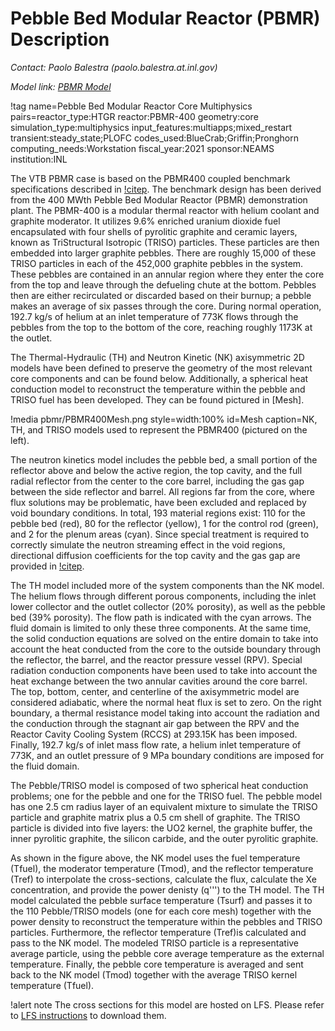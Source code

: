 # Pebble Bed Modular Reactor (PBMR) Description

*Contact: Paolo Balestra (paolo.balestra.at.inl.gov)*

*Model link: [PBMR Model](https://github.com/idaholab/virtual_test_bed/tree/devel/htgr/pbmr400)*

!tag name=Pebble Bed Modular Reactor Core Multiphysics pairs=reactor_type:HTGR
                       reactor:PBMR-400
                       geometry:core
                       simulation_type:multiphysics
                       input_features:multiapps;mixed_restart
                       transient:steady_state;PLOFC
                       codes_used:BlueCrab;Griffin;Pronghorn
                       computing_needs:Workstation
                       fiscal_year:2021
                       sponsor:NEAMS
                       institution:INL

The VTB PBMR case is based on the PBMR400 coupled benchmark specifications described in [!citep](PBMR400). The benchmark design has been derived from the 400 MWth Pebble Bed Modular Reactor (PBMR) demonstration plant. The PBMR-400 is a modular thermal reactor with helium coolant and graphite moderator. It utilizes 9.6% enriched uranium dioxide fuel encapsulated with four shells of pyrolitic graphite and ceramic layers, known as TriStructural Isotropic (TRISO) particles. These particles are then embedded into larger graphite pebbles. There are roughly 15,000 of these TRISO particles in each of the 452,000 graphite pebbles in the system. These pebbles are contained in an annular region where they enter the core from the top and leave through the defueling chute at the bottom. Pebbles then are either recirculated or discarded based on their burnup; a pebble makes an average of six passes through the core. During normal operation, 192.7 kg/s of helium at an inlet temperature of 773K flows through the pebbles from the top to the bottom of the core, reaching roughly 1173K at the outlet.

The Thermal-Hydraulic (TH) and Neutron Kinetic (NK) axisymmetric 2D models have been defined to preserve the geometry of the most relevant core components and can be found below. Additionally, a spherical heat conduction model to reconstruct the temperature within the pebble and TRISO fuel has been developed. They can be found pictured in [Mesh].

!media pbmr/PBMR400Mesh.png
        style=width:100%
        id=Mesh
        caption=NK, TH, and TRISO models used to represent the PBMR400 (pictured on the left).

The neutron kinetics model includes the pebble bed, a small portion of the reflector above and below the active region, the top cavity, and the full radial reflector from the center to the core barrel, including the gas gap between the side reflector and barrel. All regions far from the core, where flux solutions may be problematic, have been excluded and replaced by void boundary conditions. In total, 193 material regions exist: 110 for the pebble bed (red), 80 for the reflector (yellow), 1 for the control rod (green), and 2 for the plenum areas (cyan). Since special treatment is required to correctly simulate the neutron streaming effect in the void regions, directional diffusion coefficients for the top cavity and the gas gap are provided in [!citep](PBMR400).

The TH model included more of the system components than the NK model. The helium flows through different porous components, including the inlet lower collector and the outlet collector (20% porosity), as well as the pebble bed (39% porosity). The flow path is indicated with the cyan arrows. The fluid domain is limited to only these three components. At the same time, the solid conduction equations are solved on the entire domain to take into account the heat conducted from the core to the outside boundary through the reflector, the barrel, and the reactor pressure vessel (RPV). Special radiation conduction components have been used to take into account the heat exchange between the two annular cavities around the core barrel. The top, bottom, center, and centerline of the axisymmetric model are considered adiabatic, where the normal heat flux is set to zero. On the right boundary, a thermal resistance model taking into account the radiation and the conduction through the stagnant air gap between the RPV and the Reactor Cavity Cooling System (RCCS) at 293.15K has been imposed. Finally, 192.7 kg/s of inlet mass flow rate, a helium inlet temperature of 773K, and an outlet pressure of 9 MPa boundary conditions are imposed for the fluid domain.

The Pebble/TRISO model is composed of two spherical heat conduction problems; one for the pebble and one for the TRISO fuel.  The pebble model has one 2.5 cm radius layer of an equivalent mixture to simulate the TRISO particle and graphite matrix plus a 0.5 cm shell of graphite. The TRISO particle is divided into five layers: the UO2 kernel, the graphite buffer, the inner pyrolitic graphite, the silicon carbide, and the outer pyrolitic graphite.

As shown in the figure above, the NK model uses the fuel temperature (Tfuel), the moderator temperature (Tmod), and the reflector temperature (Tref) to interpolate the cross-sections, calculate the flux, calculate the Xe concentration, and provide the power denisty (q''') to the TH model. The TH model calculated the pebble surface temperature (Tsurf) and passes it to the 110 Pebble/TRISO models (one for each core mesh) together with the power density to reconstruct the temperature within the pebbles and TRISO particles. Furthermore, the reflector temperature (Tref)is calculated and pass to the NK model. The modeled TRISO particle is a representative average particle, using the pebble core average temperature as the external temperature. Finally, the pebble core temperature is averaged and sent back to the NK model (Tmod) together with the average TRISO kernel temperature (Tfuel).

!alert note
The cross sections for this model are hosted on LFS. Please refer to [LFS instructions](resources/how_to_use_vtb.md#lfs)
to download them.
